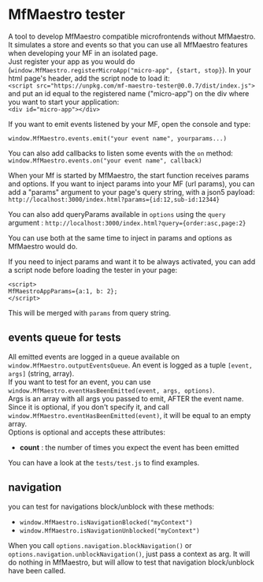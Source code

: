 # MfMaestro tester

A tool to develop MfMaestro compatible microfrontends without MfMaestro.  
It simulates a store and events so that you can use all MfMaestro features when developing your MF in an isolated page.  
Just register your app as you would do (```window.MfMaestro.registerMicroApp("micro-app", {start, stop}```).
In your html page's header, add the script node to load it:  
```<script src="https://unpkg.com/mf-maestro-tester@0.0.7/dist/index.js">```  
and put an id equal to the registered name ("micro-app") on the div where you want to start your application:  
```<div id="micro-app"></div>``` 

If you want to emit events listened by your MF, open the console and type:  
```
window.MfMaestro.events.emit("your event name", yourparams...)
``` 
You can also add callbacks to listen some events with the ```on``` method:  
```window.MfMaestro.events.on("your event name", callback)```  

When your Mf is started by MfMaestro, the start function receives params and options.
If you want to inject params into your MF (url params), you can add a "params" argument to your page's query string, with a json5 payload:
```http://localhost:3000/index.html?params={id:12,sub-id:12344}```

You can also add queryParams available in ```options``` using the ```query``` argument :
```http://localhost:3000/index.html?query={order:asc,page:2}```  

You can use both at the same time to inject in params and options as MfMaestro would do.

If you need to inject params and want it to be always activated, you can add a script node before loading the tester in your page:
```
<script>
MfMaestroAppParams={a:1, b: 2};
</script>
```  

This will be merged with ```params``` from query string.  

## events queue for tests

All emitted events are logged in a queue available on ```window.MfMaestro.outputEventsQueue```. An event is logged as a tuple ```[event, args]``` (string, array).  
If you want to test for an event, you can use ```window.MfMaestro.eventHasBeenEmitted(event, args, options)```.  
Args is an array with all args you passed to emit, AFTER the event name. Since it is optional, if you don't specify it, and call ```window.MfMaestro.eventHasBeenEmitted(event)```, it will be equal to an empty array.  
Options is optional and accepts these attributes:  

- **count** : the number of times you expect the event has been emitted  

You can have a look at the ```tests/test.js``` to find examples.  

## navigation

you can test for navigations block/unblock with these methods:

- ```window.MfMaestro.isNavigationBlocked("myContext")```
- ```window.MfMaestro.isNavigationUnblocked("myContext")```

When you call ```options.navigation.blockNavigation()``` or ```options.navigation.unblockNavigation()```, just pass a context as arg. It will do nothing in MfMaestro, but will allow to test that navigation block/unblock have been called.  